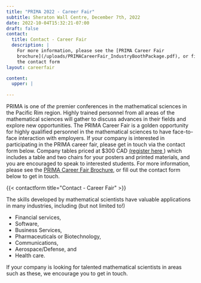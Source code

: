 ```yaml
---
title: "PRIMA 2022 - Career Fair"
subtitle: Sheraton Wall Centre, December 7th, 2022
date: 2022-10-04T15:32:21-07:00
draft: false
contact:
  title: Contact - Career Fair
  description: |
    For more information, please see the [PRIMA Career Fair
    brochure](/uploads/PRIMACareerFair_IndustryBoothPackage.pdf), or fill out
    the contact form
layout: careerfair

content:
  upper: |
  
---
```



PRIMA is one of _the_ premier conferences in the mathematical sciences in the
Pacific Rim region. Highly trained personnel from all areas of the mathematical
sciences will gather to discuss advances in their fields and explore new
opportunities.  The PRIMA Career Fair is a golden opportunity for highly
qualified personnel in the mathematical sciences to have face-to-face
interaction with employers.  If your company is interested in participating in
the PRIMA career fair, please get in touch via the contact form below.  Company
tables priced at $300 CAD [(register here <i class="fa fa-external-link" aria-hidden="true"></i>
](https://events.eply.com/PRIMA2022)) which includes a
table and two chairs for your posters and printed materials, and you are
encouraged to speak to interested students.  For more information, please see
the [PRIMA Career Fair
Brochure](/uploads/PRIMACareerFair_IndustryBoothPackage.pdf), or fill out the
contact form below to get in touch.


{{< contactform title="Contact - Career Fair" >}}

The skills developed by mathematical scientists have
valuable applications in many industries, including (but not limited to!)

 * Financial services,
 * Software,
 * Business Services,
 * Pharmaceuticals or Biotechnology,
 * Communications,
 * Aerospace/Defense, and
 * Health care.

If your company is looking for talented mathematical scientists in areas such as
these, we encourage you to get in touch.
